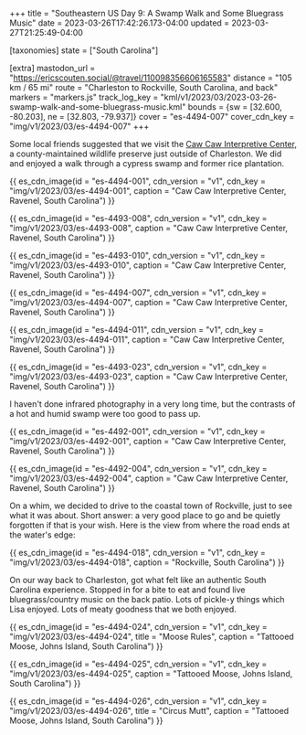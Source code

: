 +++
title = "Southeastern US Day 9: A Swamp Walk and Some Bluegrass Music"
date = 2023-03-26T17:42:26.173-04:00
updated = 2023-03-27T21:25:49-04:00

[taxonomies]
state = ["South Carolina"]

[extra]
mastodon_url = "https://ericscouten.social/@travel/110098356606165583"
distance = "105 km / 65 mi"
route = "Charleston to Rockville, South Carolina, and back"
markers = "markers.js"
track_log_key = "kml/v1/2023/03/2023-03-26-swamp-walk-and-some-bluegrass-music.kml"
bounds = {sw = [32.600, -80.203], ne = [32.803, -79.937]}
cover = "es-4494-007"
cover_cdn_key = "img/v1/2023/03/es-4494-007"
+++

Some local friends suggested that we visit the [Caw Caw Interpretive Center](https://ccprc.com/53/Caw-Caw-Interpretive-Center), a county-maintained wildlife preserve just outside of Charleston. We did and enjoyed a walk through a cypress swamp and former rice plantation.

<!-- more -->

{{ es_cdn_image(id = "es-4494-001", cdn_version = "v1", cdn_key = "img/v1/2023/03/es-4494-001", caption = "Caw Caw Interpretive Center, Ravenel, South Carolina") }}

{{ es_cdn_image(id = "es-4493-008", cdn_version = "v1", cdn_key = "img/v1/2023/03/es-4493-008", caption = "Caw Caw Interpretive Center, Ravenel, South Carolina") }}

{{ es_cdn_image(id = "es-4493-010", cdn_version = "v1", cdn_key = "img/v1/2023/03/es-4493-010", caption = "Caw Caw Interpretive Center, Ravenel, South Carolina") }}

{{ es_cdn_image(id = "es-4494-007", cdn_version = "v1", cdn_key = "img/v1/2023/03/es-4494-007", caption = "Caw Caw Interpretive Center, Ravenel, South Carolina") }}

{{ es_cdn_image(id = "es-4494-011", cdn_version = "v1", cdn_key = "img/v1/2023/03/es-4494-011", caption = "Caw Caw Interpretive Center, Ravenel, South Carolina") }}

{{ es_cdn_image(id = "es-4493-023", cdn_version = "v1", cdn_key = "img/v1/2023/03/es-4493-023", caption = "Caw Caw Interpretive Center, Ravenel, South Carolina") }}

I haven't done infrared photography in a very long time, but the contrasts of a hot and humid swamp were too good to pass up.

{{ es_cdn_image(id = "es-4492-001", cdn_version = "v1", cdn_key = "img/v1/2023/03/es-4492-001", caption = "Caw Caw Interpretive Center, Ravenel, South Carolina") }}

{{ es_cdn_image(id = "es-4492-004", cdn_version = "v1", cdn_key = "img/v1/2023/03/es-4492-004", caption = "Caw Caw Interpretive Center, Ravenel, South Carolina") }}

On a whim, we decided to drive to the coastal town of Rockville, just to see what it was about. Short answer: a very good place to go and be quietly forgotten if that is your wish. Here is the view from where the road ends at the water's edge:

{{ es_cdn_image(id = "es-4494-018", cdn_version = "v1", cdn_key = "img/v1/2023/03/es-4494-018", caption = "Rockville, South Carolina") }}

On our way back to Charleston, got what felt like an authentic South Carolina experience. Stopped in for a bite to eat and found live bluegrass/country music on the back patio. Lots of pickle-y things which Lisa enjoyed. Lots of meaty goodness that we both enjoyed.

{{ es_cdn_image(id = "es-4494-024", cdn_version = "v1", cdn_key = "img/v1/2023/03/es-4494-024", title = "Moose Rules", caption = "Tattooed Moose, Johns Island, South Carolina") }}

{{ es_cdn_image(id = "es-4494-025", cdn_version = "v1", cdn_key = "img/v1/2023/03/es-4494-025", caption = "Tattooed Moose, Johns Island, South Carolina") }}

{{ es_cdn_image(id = "es-4494-026", cdn_version = "v1", cdn_key = "img/v1/2023/03/es-4494-026", title = "Circus Mutt", caption = "Tattooed Moose, Johns Island, South Carolina") }}
